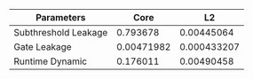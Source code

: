 | Parameters | Core | L2 |
| --- | --- | --- |
| Subthreshold Leakage | 0.793678 | 0.00445064 |
| Gate Leakage | 0.00471982 | 0.000433207 |
| Runtime Dynamic | 0.176011 | 0.00490458 |
